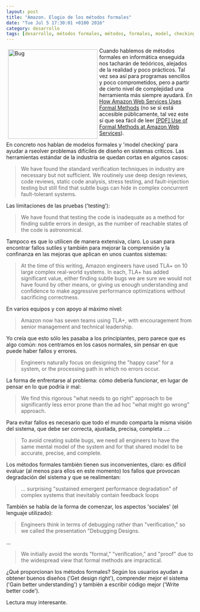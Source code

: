 ```yaml
---
layout: post
title: "Amazon. Elogio de los métodos formales"
date: "Tue Jul 5 17:30:01 +0100 2016"
category: desarrollo
tags: [desarrollo, métodos formales, métodos, formales, model, checking, model checking]
---
```






<a href="https://www.flickr.com/photos/fernand0/26799157635" title="Bicho"><img src="https://c2.staticflickr.com/8/7399/26799157635_e9fcf3afd9_m.jpg" width="240"  alt="Bug" style="float:left; margin:5px"></a>
Cuando hablemos de métodos formales en informática enseguida nos tacharán de teóóricos, alejados de la realidad y poco prácticos.
Tal vez sea así para programas sencillos y poco comprometidos, pero a partir de cierto nivel de complejidad una herramienta más siempre ayudará. En [How Amazon Web Services Uses Formal Methods](http://cacm.acm.org/magazines/2015/4/184701-how-amazon-web-services-uses-formal-methods/fulltext) (no se si está accesible públicamente, tal vez este sí que sea fácil de leer [[PDF] Use of Formal Methods at Amazon Web Services](http://research.microsoft.com/en-us/um/people/lamport/tla/formal-methods-amazon.pdf)).

En concreto nos hablan de modelos formales y 'model checking' para ayudar a rseolver problemas difíciles de diseño en sistemas críticos. Las herramientas estándar de la industria se quedan cortas en algunos casos:

>  We have found the standard verification techniques in industry are necessary but not sufficient. We routinely use deep design reviews, code reviews, static code analysis, stress testing, and fault-injection testing but still find that subtle bugs can hide in complex concurrent fault-tolerant systems. 

Las limitaciones de las pruebas ('testing'):

> We have found that testing the code is inadequate as a method for finding subtle errors in design, as the number of reachable states of the code is astronomical. 

Tampoco es que lo utilicen de manera extensiva, claro. Lo usan para encontrar fallos sutiles y también para mejorar la comprensión y la confinanza en las mejoras que aplican en unos cuantos sistemas:

> At the time of this writing, Amazon engineers have used TLA+ on 10 large complex real-world systems. In each, TLA+ has added significant value, either finding subtle bugs we are sure we would not have found by other means, or giving us enough understanding and confidence to make aggressive performance optimizations without sacrificing correctness. 

En varios equipos y con apoyo al máximo nivel:

> Amazon now has seven teams using TLA+, with encouragement from senior management and technical leadership. 

Yo creía que esto sólo les pasaba a los principiantes, pero parece que es algo común: nos centramos en los casos normales, sin pensar en que puede haber fallos y errores.

> Engineers naturally focus on designing the "happy case" for a system, or the processing path in which no errors occur. 

La forma de enfrentarse al problema: cómo debería funcionar, en lugar de pensar en lo que podría ir mal:

> We find this rigorous "what needs to go right" approach to be significantly less error prone than the ad hoc "what might go wrong" approach.

Para evitar fallos es necesario que todo el mundo comparta la misma visión del sistema, que debe ser correcta, ajustada, precisa, completa ...:

> To avoid creating subtle bugs, we need all engineers to have the same mental model of the system and for that shared model to be accurate, precise, and complete. 

Los métodos formales también tienen sus inconvenientes, claro: es difícil evaluar (al menos para ellos en este momento) los fallos que provocan degradación del sistema y que se realimentan:

> ... surprising "sustained emergent performance degradation" of complex systems that inevitably contain feedback loops

También se habla de la forma de comenzar, los aspectos 'sociales' (el lenguaje utilizado):

>  Engineers think in terms of debugging rather than "verification," so we called the presentation "Debugging Designs.

...

>  We initially avoid the words "formal," "verification," and "proof" due to the widespread view that formal methods are impractical.

¿Qué proporcionan los métodos formales?
Según los usuarios ayudan a obtener buenos diseños ('Get design right'), comprender mejor el sistema ('Gain better understanding') y también a escribir código mejor ('Write better code').

Lectura muy interesante.

